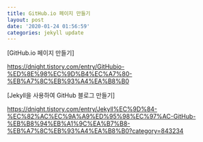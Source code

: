 ```yaml
---
title: GitHub.io 페이지 만들기
layout: post
date: '2020-01-24 01:56:59'
categories: jekyll update
---
```


[GitHub.io 페이지 만들기]

https://dnight.tistory.com/entry/GitHubio-%ED%8E%98%EC%9D%B4%EC%A7%80-%EB%A7%8C%EB%93%A4%EA%B8%B0


[Jekyll을 사용하여 GitHub 블로그 만들기]

https://dnight.tistory.com/entry/Jekyll%EC%9D%84-%EC%82%AC%EC%9A%A9%ED%95%98%EC%97%AC-GitHub-%EB%B8%94%EB%A1%9C%EA%B7%B8-%EB%A7%8C%EB%93%A4%EA%B8%B0?category=843234
